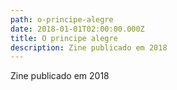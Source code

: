 ```yaml
---
path: o-principe-alegre
date: 2018-01-01T02:00:00.000Z
title: O principe alegre
description: Zine publicado em 2018
---
```

Zine publicado em 2018